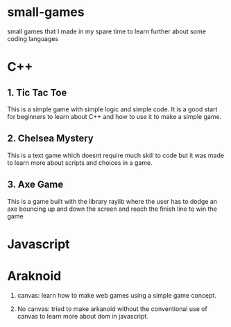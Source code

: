 # small-games
small games that I made in my spare time to learn further about some coding languages

# C++
## 1. Tic Tac Toe
This is a simple game with simple logic and simple code. It is a good start for beginners to learn about C++ and how to use it to make a simple game.

## 2. Chelsea Mystery
This is a text game which doesnt require much skill to code but it was made to learn more about scripts and choices in a game.

## 3. Axe Game
This is a game built with the library raylib where the user has to dodge an axe bouncing up and down the screen and reach the finish line to win the game

# Javascript

# Araknoid
1. canvas:
learn how to make web games using a simple game concept.

2. No canvas:
tried to make arkanoid without the conventional use of canvas to learn more about dom in javascript.
